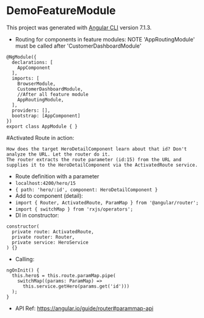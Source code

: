 # DemoFeatureModule

This project was generated with [Angular CLI](https://github.com/angular/angular-cli) version 7.1.3.

* Routing for components in feature modules: NOTE 'AppRoutingModule' must be called after 'CustomerDashboardModule'
```
@NgModule({
  declarations: [
    AppComponent
  ],
  imports: [
    BrowserModule,
    CustomerDashboardModule,
    //After all feature module
    AppRoutingModule,
  ],
  providers: [],
  bootstrap: [AppComponent]
})
export class AppModule { }
```
#Activated Route in action:
```
How does the target HeroDetailComponent learn about that id? Don't analyze the URL. Let the router do it.
The router extracts the route parameter (id:15) from the URL and supplies it to the HeroDetailComponent via the ActivatedRoute service.
```
* Route definition with a parameter
* ```localhost:4200/hero/15```
* ```{ path: 'hero/:id', component: HeroDetailComponent }```
* Add to component (detail): 
*    ```import { Router, ActivatedRoute, ParamMap } from '@angular/router';```
*    ```import { switchMap } from 'rxjs/operators';```
* DI in constructor:
```
constructor(
  private route: ActivatedRoute,
  private router: Router,
  private service: HeroService
) {}
```
* Calling:
```
ngOnInit() {
  this.hero$ = this.route.paramMap.pipe(
    switchMap((params: ParamMap) =>
      this.service.getHero(params.get('id')))
  );
}
```
* API Ref: https://angular.io/guide/router#parammap-api

